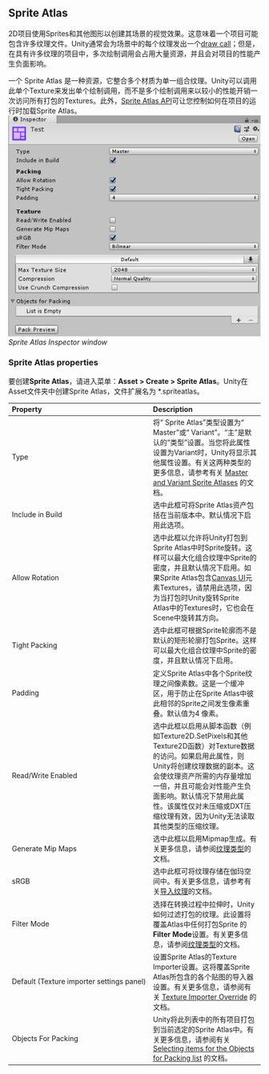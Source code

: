 ## Sprite Atlas
2D项目使用Sprites和其他图形以创建其场景的视觉效果。这意味着一个项目可能包含许多纹理文件。Unity通常会为场景中的每个纹理发出一个[draw call](https://docs.unity3d.com/Manual/DrawCallBatching.html)；但是，在具有许多纹理的项目中，多次绘制调用会占用大量资源，并且会对项目的性能产生负面影响。

一个 Sprite Atlas 是一种资源，它整合多个材质为单一组合纹理。Unity可以调用此单个Texture来发出单个绘制调用，而不是多个绘制调用来以较小的性能开销一次访问所有打包的Textures。此外，[Sprite Atlas API](https://docs.unity3d.com/ScriptReference/U2D.SpriteAtlas.html)可让您控制如何在项目的运行时加载Sprite Atlas。  
![](SpriteAtlasWindow_reupload.png)  
*Sprite Atlas Inspector window*

### Sprite Atlas properties
要创建**Sprite Atlas**，请进入菜单：**Asset > Create > Sprite Atlas**。Unity在Asset文件夹中创建Sprite Atlas，文件扩展名为 *.spriteatlas。

|Property|Description|
|:-------|:----------|
|Type|将“ Sprite Atlas”类型设置为“ Master”或“ Variant”。“主”是默认的“类型”设置。当您将此属性设置为Variant时，Unity将显示其他属性设置。有关这两种类型的更多信息，请参考有关 [Master and Variant Sprite Atlases](https://docs.unity3d.com/Manual/MasterVariantAtlases.html) 的文档。|
|Include in Build|选中此框可将Sprite Atlas资产包括在当前版本中。默认情况下启用此选项。|
|Allow Rotation|选中此框以允许将Unity打包到Sprite Atlas中时Sprite旋转。这样可以最大化组合纹理中Sprite的密度，并且默认情况下启用。如果Sprite Atlas包含[Canvas UI](https://docs.unity3d.com/Packages/com.unity.ugui@1.0/manual/UICanvas.html)元素Textures，请禁用此选项，因为当打包时Unity旋转Sprite Atlas中的Textures时，它也会在Scene中旋转其方向。|
|Tight Packing|选中此框可根据Sprite轮廓而不是默认的矩形轮廓打包Sprite。这样可以最大化组合纹理中Sprite的密度，并且默认情况下启用。|
|Padding|定义Sprite Atlas中各个Sprite纹理之间像素数。这是一个缓冲区，用于防止在Sprite Atlas中彼此相邻的Sprite之间发生像素重叠。默认值为4 像素。|
|Read/Write Enabled|选中此框以启用从脚本函数（例如Texture2D.SetPixels和其他Texture2D函数）对Texture数据的访问。如果启用此属性，则Unity将创建纹理数据的副本。这会使纹理资产所需的内存量增加一倍，并且可能会对性能产生负面影响。默认情况下禁用此属性。该属性仅对未压缩或DXT压缩纹理有效，因为Unity无法读取其他类型的压缩纹理。|
|Generate&nbsp;Mip&nbsp;Maps|选中此框以启用Mipmap生成。有关更多信息，请参阅[纹理类型](https://docs.unity3d.com/Manual/TextureTypes.html)的文档。|
|sRGB|	选中此框可将纹理存储在伽玛空间中。有关更多信息，请参考有关[导入纹理](https://docs.unity3d.com/Manual/ImportingTextures.html)的文档。|
|Filter Mode|选择在转换过程中拉伸时，Unity如何过滤打包的纹理。此设置将覆盖Atlas中任何打包Sprite 的**Filter Mode**设置。有关更多信息，请参阅[纹理类型](https://docs.unity3d.com/Manual/TextureTypes.html)的文档。|
|Default&nbsp;(Texture&nbsp;importer&nbsp;settings&nbsp;panel)|设置Sprite Atlas的Texture Importer设置。这将覆盖Sprite Atlas所包含的各个贴图的导入器设置。有关更多信息，请参阅有关 [Texture Importer Override](https://docs.unity3d.com/Manual/class-TextureImporterOverride.html) 的文档。|
|Objects For Packing|Unity将此列表中的所有项目打包到当前选定的Sprite Atlas中。有关更多信息，请参阅有关[Selecting items for the Objects for Packing list](SpriteAtlasWorkflow/README.md) 的文档。|